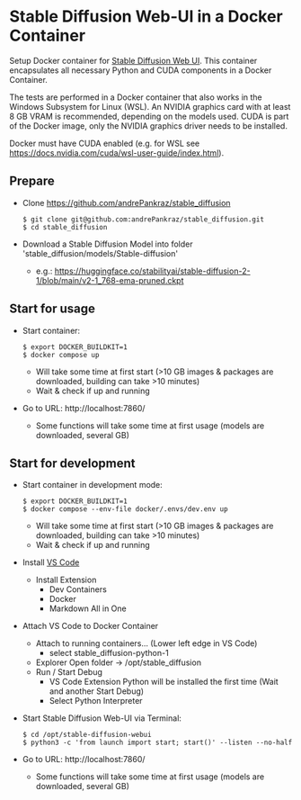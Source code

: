 <!---
This file was created by ]init[ AG 2023.
-->

# Stable Diffusion Web-UI in a Docker Container

Setup Docker container for [Stable Diffusion Web UI](https://github.com/AUTOMATIC1111/stable-diffusion-webui).
This container encapsulates all necessary Python and CUDA components in a Docker Container.

The tests are performed in a Docker container that also works in the Windows Subsystem for Linux (WSL).
An NVIDIA graphics card with at least 8 GB VRAM is recommended, depending on the models used.
CUDA is part of the Docker image, only the NVIDIA graphics driver needs to be installed.

Docker must have CUDA enabled (e.g. for WSL see https://docs.nvidia.com/cuda/wsl-user-guide/index.html).

## Prepare

- Clone https://github.com/andrePankraz/stable_diffusion

      $ git clone git@github.com:andrePankraz/stable_diffusion.git
      $ cd stable_diffusion

- Download a Stable Diffusion Model into folder 'stable_diffusion/models/Stable-diffusion'
  - e.g.: https://huggingface.co/stabilityai/stable-diffusion-2-1/blob/main/v2-1_768-ema-pruned.ckpt

## Start for usage

- Start container:

      $ export DOCKER_BUILDKIT=1
      $ docker compose up

  - Will take some time at first start (>10 GB images & packages are downloaded, building can take >10 minutes)
  - Wait & check if up and running
- Go to URL: http://localhost:7860/
  - Some functions will take some time at first usage (models are downloaded, several GB)

## Start for development

- Start container in development mode:

      $ export DOCKER_BUILDKIT=1
      $ docker compose --env-file docker/.envs/dev.env up

  - Will take some time at first start (>10 GB images & packages are downloaded, building can take >10 minutes)
  - Wait & check if up and running
- Install [VS Code](https://code.visualstudio.com/)
  - Install Extension
    - Dev Containers
    - Docker
    - Markdown All in One
- Attach VS Code to Docker Container
  - Attach to running containers... (Lower left edge in VS Code)
    - select stable_diffusion-python-1
  - Explorer Open folder -> /opt/stable_diffusion
  - Run / Start Debug
    - VS Code Extension Python will be installed the first time (Wait and another Start Debug)
    - Select Python Interpreter
- Start Stable Diffusion Web-UI via Terminal:

      $ cd /opt/stable-diffusion-webui
      $ python3 -c 'from launch import start; start()' --listen --no-half
- Go to URL: http://localhost:7860/
  - Some functions will take some time at first usage (models are downloaded, several GB)
